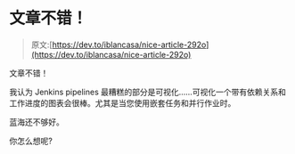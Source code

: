 # 文章不错！

> 原文:[https://dev.to/iblancasa/nice-article-292o](https://dev.to/iblancasa/nice-article-292o)

文章不错！

我认为 Jenkins pipelines 最糟糕的部分是可视化……可视化一个带有依赖关系和工作进度的图表会很棒。尤其是当您使用嵌套任务和并行作业时。

蓝海还不够好。

你怎么想呢?